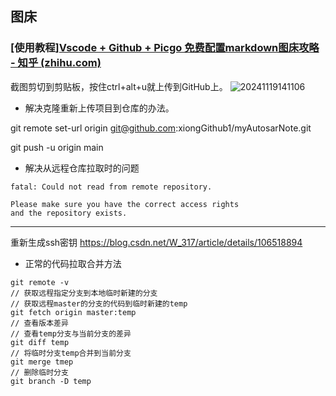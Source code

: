 <!--
 * @Author: qinXiong
 * @Date: 2024-11-18 14:45:53
 * @LastEditors: error: git config user.name & please set dead value or install git&&error: git config user.email & please set dead value or install git
 * @LastEditTime: 2024-11-21 16:22:24
 * @Description: 
-->


## 图床

### [使用教程][Vscode + Github + Picgo 免费配置markdown图床攻略 - 知乎 (zhihu.com)](https://zhuanlan.zhihu.com/p/532669042)

截图剪切到剪贴板，按住ctrl+alt+u就上传到GitHub上。
![20241119141106](https://cdn.jsdelivr.net/gh/xiongGithub1/picGoUpload/image/20241119141106.png)

- 解决克隆重新上传项目到仓库的办法。

git remote set-url origin git@github.com:xiongGithub1/myAutosarNote.git

git push -u origin main

- 解决从远程仓库拉取时的问题
```git@github.com: Permission denied (publickey).
fatal: Could not read from remote repository.

Please make sure you have the correct access rights
and the repository exists.
```
*** 
重新生成ssh密钥
https://blog.csdn.net/W_317/article/details/106518894

- 正常的代码拉取合并方法
```// 查看远程
git remote -v 
// 获取远程指定分支到本地临时新建的分支
// 获取远程master的分支的代码到临时新建的temp
git fetch origin master:temp
// 查看版本差异
// 查看temp分支与当前分支的差异
git diff temp 
// 将临时分支temp合并到当前分支
git merge tmep
// 删除临时分支
git branch -D temp
```

